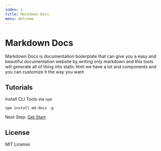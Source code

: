 ```yaml
---
index: 1
title: Markdown Docs
menu: Welcome
---
```


# Markdown Docs

Markdown Docs is documentation boilerplate that can give you a easy 
and beautiful documentation website by writing only markdown
and this tools will generate all of thing into static html
we have a lot and components and you can customize it the way you want

## Tutorials

Install CLI Tools via `npm`

```
npm install md-docs -g
```

Next Step: [Get Start](getstart.html)

## License

MIT License